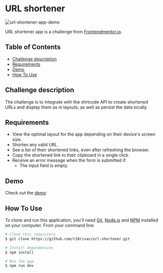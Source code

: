 # URL shortener

![url-shortener-app-demo](https://user-images.githubusercontent.com/16599236/167437531-89aded61-6273-459a-9d7b-20d7ac7c99be.png)

URL shortener app is a challenge from <a href="https://www.frontendmentor.io/challenges/url-shortening-api-landing-page-2ce3ob-G" target="_blank">Frontendmentor.io</a>.


## Table of Contents
- [Challenge description](#challenge-description)
- [Requirements](#requirements)
- [Demo](#demo)
- [How To Use](#how-to-use)

## Challenge description
The challenge is to integrate with the shrtcode API to create shortened URLs and display them as in layouts, as well as persist the data locally.

## Requirements
- View the optimal layout for the app depending on their device's screen size.
- Shorten any valid URL.
- See a list of their shortened links, even after refreshing the browser.
- Copy the shortened link to their clipboard in a single click.
- Receive an error message when the form is submitted if:
  - The input field is empty.

## Demo
Check out the [demo](https://url-shortener-theta-dusky.vercel.app/)

## How To Use
To clone and run this application, you'll need [Git](https://git-scm.com), [Node.js](https://nodejs.org/en/download/) and [NPM](https://www.npmjs.com/) installed on your computer. From your command line:

```bash
# Clone this repository
$ git clone https://github.com/r10rivas/url-shortener.git

# Install dependencies
$ npm install

# Run the app
$ npm run dev
```
